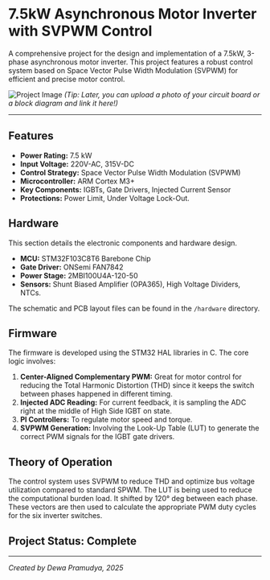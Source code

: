 # 7.5kW Asynchronous Motor Inverter with SVPWM Control

A comprehensive project for the design and implementation of a 7.5kW, 3-phase asynchronous motor inverter. This project features a robust control system based on Space Vector Pulse Width Modulation (SVPWM) for efficient and precise motor control.

![Project Image](placeholder.png)
*(Tip: Later, you can upload a photo of your circuit board or a block diagram and link it here!)*

---

## Features
* **Power Rating:** 7.5 kW
* **Input Voltage:** 220V-AC, 315V-DC
* **Control Strategy:** Space Vector Pulse Width Modulation (SVPWM)
* **Microcontroller:** ARM Cortex M3+
* **Key Components:** IGBTs, Gate Drivers, Injected Current Sensor
* **Protections:** Power Limit, Under Voltage Lock-Out.

## Hardware
This section details the electronic components and hardware design.

* **MCU:** STM32F103C8T6 Barebone Chip
* **Gate Driver:** ONSemi FAN7842
* **Power Stage:** 2MBI100U4A-120-50
* **Sensors:** Shunt Biased Amplifier (OPA365), High Voltage Dividers, NTCs.

The schematic and PCB layout files can be found in the `/hardware` directory.

## Firmware
The firmware is developed using the STM32 HAL libraries in C. The core logic involves:

1.  **Center-Aligned Complementary PWM:** Great for motor control for reducing the Total Harmonic Distortion (THD) since it keeps the switch between phases happened in different timing.
2.  **Injected ADC Reading:** For current feedback, it is sampling the ADC right at the middle of High Side IGBT on state.
3.  **PI Controllers:** To regulate motor speed and torque.
4.  **SVPWM Generation:** Involving the Look-Up Table (LUT) to generate the correct PWM signals for the IGBT gate drivers.

## Theory of Operation
The control system uses SVPWM to reduce THD and optimize bus voltage utilization compared to standard SPWM. The LUT is being used to reduce the computational burden load. It shifted by 120° deg between each phase. These vectors are then used to calculate the appropriate PWM duty cycles for the six inverter switches.

## Project Status: **Complete**
---
*Created by Dewa Pramudya, 2025*
